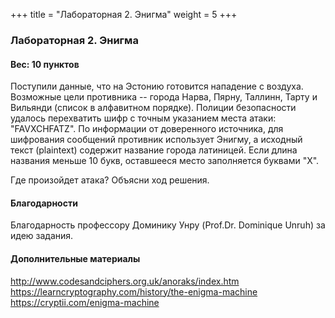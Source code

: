 +++
title = "Лабораторная 2. Энигма"
weight = 5
+++

### Лабораторная 2. Энигма
#### Вес: 10 пунктов

Поступили данные, что на Эстонию готовится нападение с воздуха. Возможные цели противника -- города Нарва, Пярну, Таллинн, Тарту и Вильянди (список в алфавитном порядке). Полиции безопасности удалось перехватить шифр с точным указанием места атаки: "FAVXCHFATZ". По информации от доверенного источника, для шифрования сообщений противник использует Энигму, а исходный текст (plaintext) содержит название города латиницей. Если длина названия меньше 10 букв, оставшееся место заполняется буквами "X".

Где произойдет атака? Объясни ход решения.

#### Благодарности
Благодарность профессору Доминику Унру (Prof.Dr. Dominique Unruh) за идею задания.

#### Дополнительные материалы
http://www.codesandciphers.org.uk/anoraks/index.htm
https://learncryptography.com/history/the-enigma-machine
https://cryptii.com/enigma-machine
